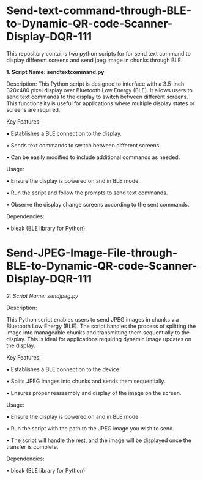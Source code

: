 # Send-text-command-through-BLE-to-Dynamic-QR-code-Scanner-Display-DQR-111
This repository contains two python scripts for for send text command to display different screens and send jpeg image in chunks through BLE.

**1.  Script Name: sendtextcommand.py**

Description:
This Python script is designed to interface with a 3.5-inch 320x480 pixel display over Bluetooth Low Energy (BLE). It allows users to send text commands to the display to switch between different screens. This functionality is useful for applications where multiple display states or screens are required.

Key Features:

•	Establishes a BLE connection to the display.

•	Sends text commands to switch between different screens.

•	Can be easily modified to include additional commands as needed.

Usage:

•	Ensure the display is powered on and in BLE mode.

•	Run the script and follow the prompts to send text commands.

•	Observe the display change screens according to the sent commands.

Dependencies:

•	bleak (BLE library for Python)


# Send-JPEG-Image-File-through-BLE-to-Dynamic-QR-code-Scanner-Display-DQR-111

*2. 	Script Name: sendjpeg.py*


Description:

This Python script enables users to send JPEG images in chunks via Bluetooth Low Energy (BLE). The script handles the process of splitting the image into manageable chunks and transmitting them sequentially to the display. This is ideal for applications requiring dynamic image updates on the display.

Key Features:

•	Establishes a BLE connection to the device.

•	Splits JPEG images into chunks and sends them sequentially.

•	Ensures proper reassembly and display of the image on the screen.

Usage:

•	Ensure the display is powered on and in BLE mode.

•	Run the script with the path to the JPEG image you wish to send.

•	The script will handle the rest, and the image will be displayed once the transfer is complete.

Dependencies:

•	bleak (BLE library for Python)

